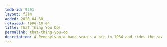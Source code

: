 ```yaml
---
tmdb-id: 9591
layout: film
added: 2020-04-30
released: 1996-10-04
title: That Thing You Do!
permalink: that-thing-you-do
description: A Pennsylvania band scores a hit in 1964 and rides the star-making machinery as long as it can, with lots of help from its manager.
---
```

